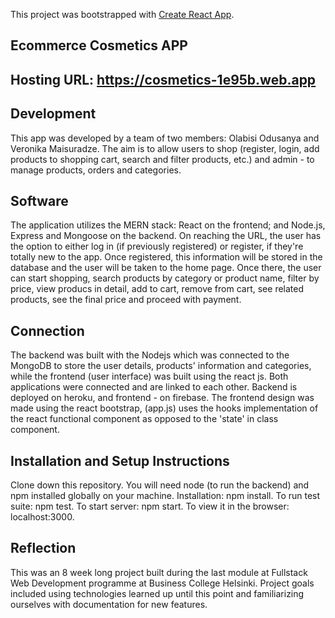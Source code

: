 This project was bootstrapped with [Create React App](https://github.com/facebook/create-react-app).
## Ecommerce Cosmetics APP
## Hosting URL: https://cosmetics-1e95b.web.app
## Development
This app was developed by a team of two members: Olabisi Odusanya and Veronika Maisuradze. The aim is to allow users to shop (register, login, add products to shopping cart, search and filter products, etc.) and admin - to manage products, orders and categories.
## Software
The application utilizes the MERN stack: React on the frontend; and Node.js, Express and Mongoose on the backend. On reaching the URL, the user has the option to either log in (if previously registered) or register, if they're totally new to the app. Once registered, this information will be stored in the database and the user will be taken to the home page. Once there, the user can start shopping, search products by category or product name, filter by price, view producs in detail, add to cart, remove from cart, see related products, see the final price and proceed with payment.
## Connection
The backend was built with the Nodejs which was connected to the MongoDB to store the user details, products' information and categories, while the frontend (user interface) was built using the react js. Both applications were connected and are linked to each other. Backend is deployed on heroku, and frontend - on firebase. The frontend design was made using the react bootstrap, (app.js) uses the hooks implementation of the react functional component as opposed to the 'state' in class component.
## Installation and Setup Instructions
Clone down this repository. You will need node (to run the backend) and npm installed globally on your machine.
Installation: npm install. To run test suite: npm test. To start server: npm start. To view it in the browser: localhost:3000.
## Reflection
This was an 8 week long project built during the last module at Fullstack Web Development programme at Business College Helsinki. Project goals included using technologies learned up until this point and familiarizing ourselves with documentation for new features.

